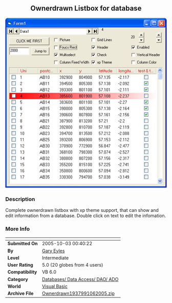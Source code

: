 ﻿<div align="center">

## Ownerdrawn Listbox for database

<img src="PIC20051061143403273.jpg">
</div>

### Description

Complete ownerdrawn listbox with xp theme support, that can show and edit information from a database. Double click on text to edit the infomation.
 
### More Info
 


<span>             |<span>
---                |---
**Submitted On**   |2005-10-03 00:40:22
**By**             |[Gary Eyles](https://github.com/Planet-Source-Code/PSCIndex/blob/master/ByAuthor/gary-eyles.md)
**Level**          |Intermediate
**User Rating**    |5.0 (20 globes from 4 users)
**Compatibility**  |VB 6\.0
**Category**       |[Databases/ Data Access/ DAO/ ADO](https://github.com/Planet-Source-Code/PSCIndex/blob/master/ByCategory/databases-data-access-dao-ado__1-6.md)
**World**          |[Visual Basic](https://github.com/Planet-Source-Code/PSCIndex/blob/master/ByWorld/visual-basic.md)
**Archive File**   |[Ownerdrawn1937991062005\.zip](https://github.com/Planet-Source-Code/gary-eyles-ownerdrawn-listbox-for-database__1-62792/archive/master.zip)








